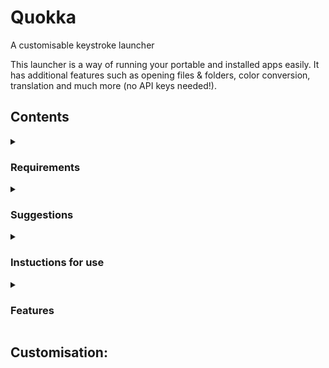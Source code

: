 # Quokka
A customisable keystroke launcher

This launcher is a way of running your portable and installed apps easily. It has additional features such as opening files & folders, color conversion, translation and much more (no API keys needed!).

## Contents
<details><summary><h3>Requirements</h3></summary><p>
 - A computer running Windows 7 or higher<br>
 - A Windows defender exclusion for the location of the exe<br>
<pre>Add exclusions to any other anti-malware software that is installed on your computer; you do not want the software to mistake the app for viruses or other malware.</pre>
</p></details>
<details><summary><h3>Suggestions</h3></summary><p>
- Setting up a task to run the launcher at startup in Task Scheduler helps ease of use as you won't need to start the program manually
</p></details>
<details><summary><h3>Instuctions for use</h3></summary><p>
1. Run the app and use the global shortcut (Alt + Space) to open the search bar.<br><br>
    You can search for the item you want in the search field
2. Select your item by using the arrow keys
3. Press enter to execute the shortcut

    If you wish to close the launcher, you can right-click the launcher icon in the system tray and press on 'exit'
</p></details>
<details><summary><h3>Features</h3></summary><p>
<h4>Themes</h4>
![DefaultTheme]()
![ExampleTheme1]()
![ExampleTheme2]()
![ExampleTheme3]()
<h4>App Launcher</h4>
![AppLauncher]()
![AllAppsCommand](https://raw.githubusercontent.com/Faeq-F/Quokka/main/docs/screenshots/AllAppsCommand.png)
<br>
<h4>Portable Application launcher</h4>
![PortableAppLauncher]()
<br>
<h4>File / Folder search</h4>
![FileSearch]()
![FileSearch]()
<br>
<h4>Color space conversion</h4>
![ColorConvert](https://raw.githubusercontent.com/Faeq-F/Quokka/main/docs/screenshots/colorHex.png)
![ColorConvert](https://raw.githubusercontent.com/Faeq-F/Quokka/main/docs/screenshots/colorRgb1.png)
![ColorConvert](https://raw.githubusercontent.com/Faeq-F/Quokka/main/docs/screenshots/colorRgb2.png)
![ColorConvert](https://raw.githubusercontent.com/Faeq-F/Quokka/main/docs/screenshots/colorRgb3.png)
<br>
<h4>Translation</h4>
![Translation](https://raw.githubusercontent.com/Faeq-F/Quokka/main/docs/screenshots/translate1.png)
![Translation](https://raw.githubusercontent.com/Faeq-F/Quokka/main/docs/screenshots/translate2.png)
![Translation](https://raw.githubusercontent.com/Faeq-F/Quokka/main/docs/screenshots/translate3.png)
<br>
<h4>Unit conversion</h4>
![UnitConvert](https://raw.githubusercontent.com/Faeq-F/Quokka/main/docs/screenshots/UnitConversion1.png)
![UnitConvert](https://raw.githubusercontent.com/Faeq-F/Quokka/main/docs/screenshots/unitConversion2.png)
<br>
<h4>Currency conversion</h4>
![CurrencyConvert](https://raw.githubusercontent.com/Faeq-F/Quokka/main/docs/screenshots/currency1.png)
![CurrencyConvert](https://raw.githubusercontent.com/Faeq-F/Quokka/main/docs/screenshots/currency2.png)
<br>
<h4>Unicode character lookup</h4>
![UnicodeLookup](https://raw.githubusercontent.com/Faeq-F/Quokka/main/docs/screenshots/charTheta.png)
![UnicodeLookup](https://raw.githubusercontent.com/Faeq-F/Quokka/main/docs/screenshots/charAccent.png)
<br>
<h4>Emoji lookup</h4>
![EmojiLookup](https://raw.githubusercontent.com/Faeq-F/Quokka/main/docs/screenshots/EmojiSmile.png)
![EmojiLookup](https://raw.githubusercontent.com/Faeq-F/Quokka/main/docs/screenshots/EmojiMoon.png)
<br>
<h4>Web search</h4>
![WebSearch]()
<br>
<h4>Calculator</h4>
![Calculator](https://raw.githubusercontent.com/Faeq-F/Quokka/main/docs/screenshots/calc1.png)
![Calculator](https://raw.githubusercontent.com/Faeq-F/Quokka/main/docs/screenshots/calc2.png)
<br>
### Power commands:
![PowerCommands]()
<br>
### System IP & MAC address:
![IP&MAC]()
<br>
### Powershell command launcher:
![Powershell]()
<br>
### Wikipedia search:
![WikipediaSearch1](https://raw.githubusercontent.com/Faeq-F/Quokka/main/docs/screenshots/wiki1.png)
![WikipediaSearch2](https://raw.githubusercontent.com/Faeq-F/Quokka/main/docs/screenshots/wiki2.png)
<br>
### Dictionary:
![Dictionary](https://raw.githubusercontent.com/Faeq-F/Quokka/main/docs/QuokkaPreview.png)
![Dictionary2](https://raw.githubusercontent.com/Faeq-F/Quokka/main/docs/screenshots/dictionary2.png)
</p></details>




## Customisation:
